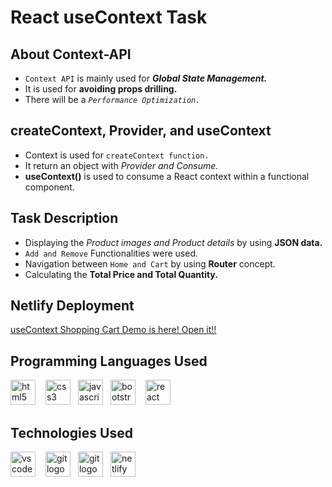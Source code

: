 # React useContext Task

## About Context-API
 
 + `Context API` is mainly used for ***Global State Management.***
 + It is used for **avoiding props drilling.**
 + There will be a  *`Performance Optimization.`*

## createContext, Provider, and useContext

 + Context is used for `createContext function.`
 + It return an object with *Provider and Consume.*
 + **useContext()** is used to consume a React context within a functional component.


## Task Description

 + Displaying the *Product images and Product details* by using **JSON data.**
 + `Add and Remove` Functionalities were used.
 + Navigation between `Home and Cart` by using **Router** concept.
 + Calculating the **Total Price and Total Quantity.**
  
## Netlify Deployment 

[useContext Shopping Cart Demo is here! Open it!!](https://usecontextapi-brand-world-shopping.netlify.app/) 

## Programming Languages Used

<div align="left" display="inline">
  <img src="https://cdn.jsdelivr.net/gh/devicons/devicon/icons/html5/html5-original.svg" height="40" alt="html5 logo"  />
  <img width="12" /><img src="https://cdn.jsdelivr.net/gh/devicons/devicon/icons/css3/css3-original.svg" height="40" alt="css3 logo"  /><img width="12" /><img src="https://cdn.jsdelivr.net/gh/devicons/devicon/icons/javascript/javascript-original.svg" height="40" alt="javascript logo"  /><img width="12" /><img src="https://cdn.jsdelivr.net/gh/devicons/devicon/icons/bootstrap/bootstrap-original.svg" height="40" alt="bootstrap logo"  /><img width="12" /> <img src="https://skillicons.dev/icons?i=react" height="40" alt="react logo"  />
</div>

## Technologies Used

<div align="left">
  <img src="https://cdn.simpleicons.org/visualstudiocode/007ACC" height="40" alt="vscode logo"  /><img width="12" /> <img src="https://cdn.simpleicons.org/git/F05032" height="40" alt="git logo"  /><img width="12" /><img src="https://cdn.simpleicons.org/github/007ACC" height="40" alt="git logo"  /><img width="12" /><img src="https://cdn.simpleicons.org/netlify/00C7B7" height="40" alt="netlify logo"  />
</div>


